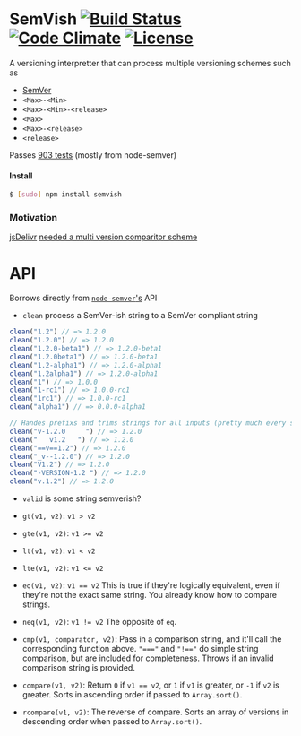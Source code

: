 SemVish [![Build Status](https://travis-ci.org/megawac/SemVish.svg?branch=master)](https://travis-ci.org/megawac/SemVish) [![Code Climate](https://codeclimate.com/github/megawac/SemVish/badges/gpa.svg)](https://codeclimate.com/github/megawac/SemVish) [![License](http://www.wtfpl.net/wp-content/uploads/2012/12/wtfpl-badge-1.png)](http://www.wtfpl.net/)
===========

A versioning interpretter that can process multiple versioning schemes such as

- [SemVer](semver.org)
- `<Max>-<Min>`
- `<Max>-<Min>-<release>`
- `<Max>`
- `<Max>-<release>`
- `<release>`

Passes [903 tests](https://travis-ci.org/megawac/SemVish) (mostly from node-semver)

#### Install

```sh
$ [sudo] npm install semvish
```

### Motivation

[jsDelivr](http://jsdelivr.com) [needed a multi version comparitor scheme](https://github.com/jsdelivr/libgrabber/issues/24)

# API

Borrows directly from [`node-semver`'s](https://github.com/npm/node-semver) API

* `clean` process a SemVer-ish string to a SemVer compliant string

```js
clean("1.2") // => 1.2.0
clean("1.2.0") // => 1.2.0
clean("1.2.0-beta1") // => 1.2.0-beta1
clean("1.2.0beta1") // => 1.2.0-beta1
clean("1.2-alpha1") // => 1.2.0-alpha1
clean("1.2alpha1") // => 1.2.0-alpha1
clean("1") // => 1.0.0
clean("1-rc1") // => 1.0.0-rc1
clean("1rc1") // => 1.0.0-rc1
clean("alpha1") // => 0.0.0-alpha1

// Handes prefixs and trims strings for all inputs (pretty much every stupid scheme I've ever seen)
clean("v-1.2.0     ") // => 1.2.0
clean("   v1.2   ") // => 1.2.0
clean("==v==1.2") // => 1.2.0
clean("_v--1.2.0") // => 1.2.0
clean("V1.2") // => 1.2.0
clean("-VERSION-1.2 ") // => 1.2.0
clean("v.1.2") // => 1.2.0
```

* `valid` is some string semverish?

* `gt(v1, v2)`: `v1 > v2`
* `gte(v1, v2)`: `v1 >= v2`
* `lt(v1, v2)`: `v1 < v2`
* `lte(v1, v2)`: `v1 <= v2`
* `eq(v1, v2)`: `v1 == v2` This is true if they're logically equivalent,
  even if they're not the exact same string.  You already know how to
  compare strings.
* `neq(v1, v2)`: `v1 != v2` The opposite of `eq`.
* `cmp(v1, comparator, v2)`: Pass in a comparison string, and it'll call
  the corresponding function above.  `"==="` and `"!=="` do simple
  string comparison, but are included for completeness.  Throws if an
  invalid comparison string is provided.
* `compare(v1, v2)`: Return `0` if `v1 == v2`, or `1` if `v1` is greater, or `-1` if
  `v2` is greater.  Sorts in ascending order if passed to `Array.sort()`.
* `rcompare(v1, v2)`: The reverse of compare.  Sorts an array of versions
  in descending order when passed to `Array.sort()`.
